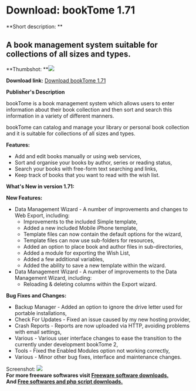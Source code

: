 # Download: bookTome 1.71

**Short description: **

## A book management system suitable for collections of all sizes and types.

  
**Thumbshot: **![](http://www.freewarefiles.com/screenshot/booktome10_md.jpg)   
  
**Download link:** [Download bookTome 1.71](http://freesoftwares.boysofts.com/BookTome_program_43541.html)  
  

**Publisher's Description**  
  

bookTome is a book management system which allows users to enter information
about their book collection and then sort and search this information in a
variety of different manners.

bookTome can catalog and manage your library or personal book collection and
it is suitable for collections of all sizes and types.

**Features:**

  * Add and edit books manually or using web services, 
  * Sort and organise your books by author, series or reading status, 
  * Search your books with free-form text searching and links, 
  * Keep track of books that you want to read with the wish list. 

**What's New in version 1.71:**

**New Features:**

  * Data Management Wizard - A number of improvements and changes to Web Export, including: 
    * Improvements to the included Simple template, 
    * Added a new included Mobile iPhone template, 
    * Template files can now contain the default options for the wizard, 
    * Template files can now use sub-folders for resources, 
    * Added an option to place book and author files in sub-directories, 
    * Added a module for exporting the Wish List, 
    * Added a few additional variables, 
    * Added the ability to save a new template within the wizard. 
  * Data Management Wizard - A number of improvements to the Data Management Wizard, including: 
    * Reloading & deleting columns within the Export wizard. 

**Bug Fixes and Changes:**

  * Backup Manager - Added an option to ignore the drive letter used for portable installations, 
  * Check For Updates - Fixed an issue caused by my new hosting provider, 
  * Crash Reports - Reports are now uploaded via HTTP, avoiding problems with email settings, 
  * Various - Various user interface changes to ease the transition to the currently under development bookTome 2, 
  * Tools - Fixed the Enabled Modules option not working correctly, 
  * Various - Minor other bug fixes, interface and maintenance changes. 

  
  
Screenshot: ![](http://www.freewarefiles.com/screenshot/booktome10.jpg)  
**For more freeware softwares visit [Freeware software downloads.](http://freesoftwares.boysofts.com/)**   
**And [Free softwares and php script downloads.](http://www.boysofts.com/)**

